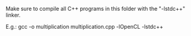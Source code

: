 Make sure to compile all C++ programs in this folder with the "-lstdc++" linker.

E.g.: gcc -o multiplication multiplication.cpp -lOpenCL -lstdc++
